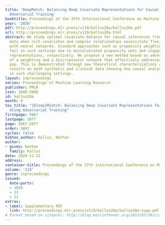 ```yaml
---
title: 'DeepMatch: Balancing Deep Covariate Representations for Causal Inference Using
  Adversarial Training'
booktitle: Proceedings of the 37th International Conference on Machine Learning
year: '2020'
pdf: http://proceedings.mlr.press/v119/kallus20a/kallus20a.pdf
url: http://proceedings.mlr.press/v119/kallus20a.html
abstract: We study optimal covariate balance for causal inferences from observational
  data when rich covariates and complex relationships necessitate flexible modeling
  with neural networks. Standard approaches such as propensity weighting and matching/balancing
  fail in such settings due to miscalibrated propensity nets and inappropriate covariate
  representations, respectively. We propose a new method based on adversarial training
  of a weighting and a discriminator network that effectively addresses this methodological
  gap. This is demonstrated through new theoretical characterizations and empirical
  results on both synthetic and clinical data showing how causal analyses can be salvaged
  in such challenging settings.
layout: inproceedings
series: Proceedings of Machine Learning Research
publisher: PMLR
issn: 2640-3498
id: kallus20a
month: 0
tex_title: "{D}eep{M}atch: Balancing Deep Covariate Representations for Causal Inference
  Using Adversarial Training"
firstpage: 5067
lastpage: 5077
page: 5067-5077
order: 5067
cycles: false
bibtex_author: Kallus, Nathan
author:
- given: Nathan
  family: Kallus
date: 2020-11-21
address: 
container-title: Proceedings of the 37th International Conference on Machine Learning
volume: '119'
genre: inproceedings
issued:
  date-parts:
  - 2020
  - 11
  - 21
extras:
- label: Supplementary PDF
  link: http://proceedings.mlr.press/v119/kallus20a/kallus20a-supp.pdf
# Format based on citeproc: http://blog.martinfenner.org/2013/07/30/citeproc-yaml-for-bibliographies/
---
```

